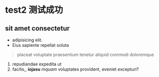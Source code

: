 # test2 测试成功 
## sit amet consectetur 
- adipisicing elit. 
- Eius sapiente repellat soluta
> placeat voluptate praesentium 
> tenetur aliquid commodi doloremque

1. repudiandae expedita ut
2.  facilis,, **iojasu** 
*mquam* voluptates provident, eveniet excepturi?